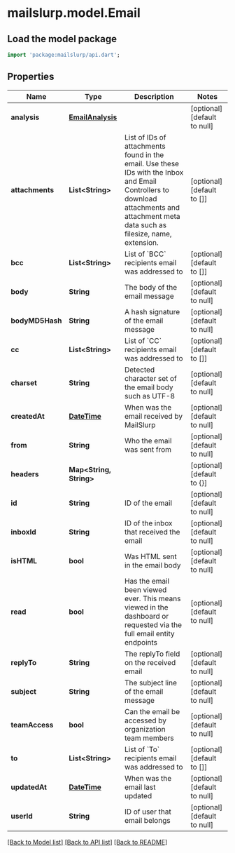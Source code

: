 # mailslurp.model.Email

## Load the model package
```dart
import 'package:mailslurp/api.dart';
```

## Properties
Name | Type | Description | Notes
------------ | ------------- | ------------- | -------------
**analysis** | [**EmailAnalysis**](EmailAnalysis.md) |  | [optional] [default to null]
**attachments** | **List&lt;String&gt;** | List of IDs of attachments found in the email. Use these IDs with the Inbox and Email Controllers to download attachments and attachment meta data such as filesize, name, extension. | [optional] [default to []]
**bcc** | **List&lt;String&gt;** | List of &#x60;BCC&#x60; recipients email was addressed to | [optional] [default to []]
**body** | **String** | The body of the email message | [optional] [default to null]
**bodyMD5Hash** | **String** | A hash signature of the email message | [optional] [default to null]
**cc** | **List&lt;String&gt;** | List of &#x60;CC&#x60; recipients email was addressed to | [optional] [default to []]
**charset** | **String** | Detected character set of the email body such as UTF-8 | [optional] [default to null]
**createdAt** | [**DateTime**](DateTime.md) | When was the email received by MailSlurp | [optional] [default to null]
**from** | **String** | Who the email was sent from | [optional] [default to null]
**headers** | **Map&lt;String, String&gt;** |  | [optional] [default to {}]
**id** | **String** | ID of the email | [optional] [default to null]
**inboxId** | **String** | ID of the inbox that received the email | [optional] [default to null]
**isHTML** | **bool** | Was HTML sent in the email body | [optional] [default to null]
**read** | **bool** | Has the email been viewed ever. This means viewed in the dashboard or requested via the full email entity endpoints | [optional] [default to null]
**replyTo** | **String** | The replyTo field on the received email | [optional] [default to null]
**subject** | **String** | The subject line of the email message | [optional] [default to null]
**teamAccess** | **bool** | Can the email be accessed by organization team members | [optional] [default to null]
**to** | **List&lt;String&gt;** | List of &#x60;To&#x60; recipients email was addressed to | [optional] [default to []]
**updatedAt** | [**DateTime**](DateTime.md) | When was the email last updated | [optional] [default to null]
**userId** | **String** | ID of user that email belongs | [optional] [default to null]

[[Back to Model list]](../README.md#documentation-for-models) [[Back to API list]](../README.md#documentation-for-api-endpoints) [[Back to README]](../README.md)


